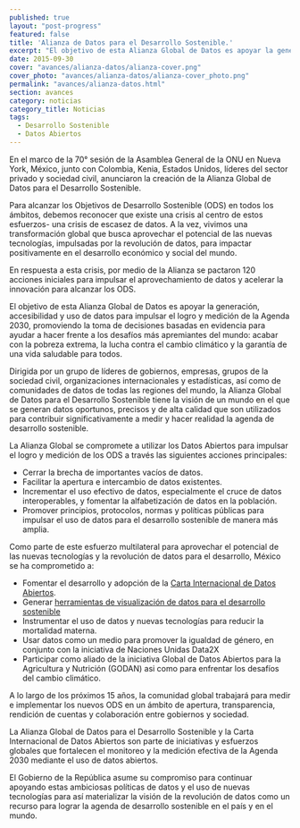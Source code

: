 ```yaml
---
published: true
layout: "post-progress"
featured: false
title: 'Alianza de Datos para el Desarrollo Sostenible.'
excerpt: "El objetivo de esta Alianza Global de Datos es apoyar la generación, accesibilidad y uso de datos para impulsar el logro y medición de la Agenda 2030,"
date: 2015-09-30
cover: "avances/alianza-datos/alianza-cover.png"
cover_photo: "avances/alianza-datos/alianza-cover_photo.png"
permalink: "avances/alianza-datos.html"
section: avances
category: noticias
category_title: Noticias
tags: 
  - Desarrollo Sostenible
  - Datos Abiertos
---
```


En el marco de la 70° sesión de la Asamblea General de la ONU en Nueva York, México, junto con Colombia, Kenia, Estados Unidos, líderes del sector privado y sociedad civil, anunciaron la creación de la Alianza Global de Datos para el Desarrollo Sostenible.

Para alcanzar los Objetivos de Desarrollo Sostenible (ODS) en todos los ámbitos, debemos reconocer que existe una crisis al centro de estos esfuerzos- una crisis de escasez de datos. A la vez, vivimos una transformación global que busca aprovechar el potencial de las nuevas tecnologías, impulsadas por la revolución de datos, para impactar positivamente en el desarrollo económico y social del mundo. 

En respuesta a esta crisis, por medio de la Alianza se pactaron 120 acciones iniciales para impulsar el aprovechamiento de datos y acelerar la innovación para alcanzar los ODS.

El objetivo de esta Alianza Global de Datos es apoyar la generación, accesibilidad y uso de datos para impulsar el logro y medición de la Agenda 2030, promoviendo la toma de decisiones basadas en evidencia para ayudar a hacer frente a los desafíos más apremiantes del mundo: acabar con la pobreza extrema, la lucha contra el cambio climático y la garantía de una vida saludable para todos.

Dirigida por un grupo de líderes de gobiernos, empresas, grupos de la sociedad civil, organizaciones internacionales y estadísticas, así como de comunidades de datos de todas las regiones del mundo, la Alianza Global de Datos para el Desarrollo Sostenible tiene la visión de un mundo en el que se generan datos oportunos, precisos y de alta calidad que son utilizados para contribuir significativamente a medir y hacer realidad la agenda de desarrollo sostenible.

La Alianza Global se compromete a utilizar los Datos Abiertos para impulsar el logro y medición de los ODS a través las siguientes acciones principales:

* Cerrar la brecha de importantes vacíos de datos.
* Facilitar la apertura e intercambio de datos existentes.
* Incrementar el uso efectivo de datos, especialmente el cruce de datos interoperables, y fomentar la alfabetización de datos en la población.
* Promover principios, protocolos, normas y políticas públicas para impulsar el uso de datos para el desarrollo sostenible de manera más amplia.


Como parte de este esfuerzo multilateral para aprovechar el potencial de las nuevas tecnologías y la revolución de datos para el desarrollo, México se ha comprometido a: 

* Fomentar el desarrollo y adopción de la [Carta Internacional de Datos Abiertos](http://opendatacharter.net).
* Generar [herramientas de visualización de datos para el desarrollo sostenible](http://opendatacharter.net)
* Instrumentar el uso de datos y nuevas tecnologías para reducir la mortalidad materna.
* Usar datos como un medio para promover la igualdad de género, en conjunto con la iniciativa de Naciones Unidas Data2X
* Participar como aliado de la iniciativa Global de Datos Abiertos para la Agricultura y Nutrición (GODAN) asi como para enfrentar los desafíos del cambio climático.
 

A lo largo de los próximos 15 años, la comunidad global trabajará para medir e implementar los nuevos ODS en un ámbito de apertura, transparencia, rendición de cuentas y colaboración entre gobiernos y sociedad.  

La Alianza Global de Datos para el Desarrollo Sostenible y la Carta Internacional de Datos Abiertos son parte de iniciativas y esfuerzos globales que fortalecen el monitoreo y la medición efectiva de la Agenda 2030 mediante el uso de datos abiertos.

El Gobierno de la República asume su compromiso para continuar apoyando estas ambiciosas políticas de datos y el uso de nuevas tecnologías para así materializar la visión de la revolución de datos como un recurso para lograr la agenda de desarrollo sostenible en el país y en el mundo.